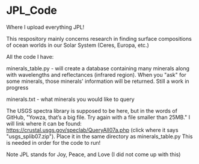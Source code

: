 # JPL_Code

Where I upload everything JPL!

This respository mainly concerns research in finding surface compositions of ocean worlds in our Solar System (Ceres, Europa, etc.)

All the code I have:

minerals_table.py - will create a database containing many minerals along with wavelengths and reflectances (infrared region). When you "ask" for some minerals, those minerals' information will be returned. Still a work in progress

minerals.txt - what minerals you would like to query

The USGS spectra library is supposed to be here, but in the words of GitHub, "Yowza, that’s a big file. Try again with a file smaller than 25MB." I will link where it can be found: https://crustal.usgs.gov/speclab/QueryAll07a.php (click where it says "usgs_splib07.zip"). Place it in the same directory as minerals_table.py This is needed in order for the code to run!


















Note JPL stands for Joy, Peace, and Love (I did not come up with this)
